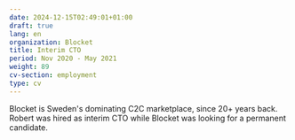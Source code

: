 ```yaml
---
date: 2024-12-15T02:49:01+01:00
draft: true
lang: en
organization: Blocket
title: Interim CTO
period: Nov 2020 - May 2021
weight: 89
cv-section: employment
type: cv
---
```


Blocket is Sweden's dominating C2C marketplace, since 20+ years back. Robert was hired as interim CTO while Blocket was looking for a permanent candidate.
